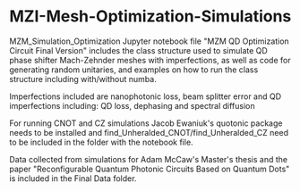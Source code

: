 # MZI-Mesh-Optimization-Simulations

MZM_Simulation_Optimization
Jupyter notebook file "MZM QD Optimization Circuit Final Version" includes the class structure used to simulate QD phase shifter Mach-Zehnder meshes with imperfections, as well as code for generating random unitaries, and examples on how to run the class structure including with/without numba.

Imperfections included are nanophotonic loss, beam splitter error and QD imperfections including: QD loss, dephasing and spectral diffusion

For running CNOT and CZ simulations Jacob Ewaniuk's quotonic package needs to be installed and find_Unheralded_CNOT/find_Unheralded_CZ need to be included in the folder with the notebook file.

Data collected from simulations for Adam McCaw's Master's thesis and the paper "Reconfigurable Quantum Photonic Circuits Based on Quantum Dots" is included in the Final Data folder.
